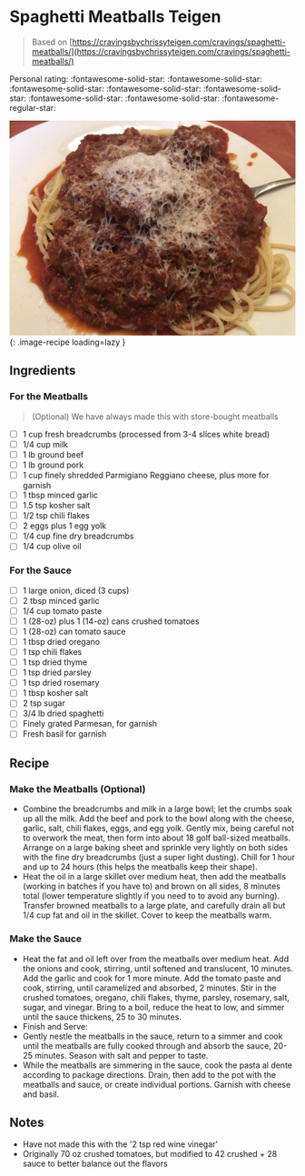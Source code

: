 # Spaghetti Meatballs Teigen

> Based on [https://cravingsbychrissyteigen.com/cravings/spaghetti-meatballs/](https://cravingsbychrissyteigen.com/cravings/spaghetti-meatballs/)

<!-- rating=4; (User can specify rating on scale of 1-5) -->
<!-- AUTO-UserRating -->
Personal rating: :fontawesome-solid-star: :fontawesome-solid-star: :fontawesome-solid-star: :fontawesome-solid-star: :fontawesome-solid-star: :fontawesome-solid-star: :fontawesome-solid-star: :fontawesome-regular-star:
<!-- /AUTO-UserRating -->

<!-- name_image=spaghetti_meatballs_teigen.jpeg; (User can specify image name) -->
<!-- AUTO-Image -->
![spaghetti_meatballs_teigen.jpeg](./spaghetti_meatballs_teigen.jpeg){: .image-recipe loading=lazy }
<!-- /AUTO-Image -->

## Ingredients

### For the Meatballs

> (Optional) We have always made this with store-bought meatballs

* [ ] 1 cup fresh breadcrumbs (processed from 3-4 slices white bread)
* [ ] 1/4 cup milk
* [ ] 1 lb ground beef
* [ ] 1 lb ground pork
* [ ] 1 cup finely shredded Parmigiano Reggiano cheese, plus more for garnish
* [ ] 1 tbsp minced garlic
* [ ] 1.5 tsp kosher salt
* [ ] 1/2 tsp chili flakes
* [ ] 2 eggs plus 1 egg yolk
* [ ] 1/4 cup fine dry breadcrumbs
* [ ] 1/4 cup olive oil

### For the Sauce

* [ ] 1 large onion, diced (3 cups)
* [ ] 2 tbsp minced garlic
* [ ] 1/4 cup tomato paste
* [ ] 1 (28-oz) plus 1 (14-oz) cans crushed tomatoes
* [ ] 1 (28-oz) can tomato sauce
* [ ] 1 tbsp dried oregano
* [ ] 1 tsp chili flakes
* [ ] 1 tsp dried thyme
* [ ] 1 tsp dried parsley
* [ ] 1 tsp dried rosemary
* [ ] 1 tbsp kosher salt
* [ ] 2 tsp sugar
* [ ] 3/4 lb dried spaghetti
* [ ] Finely grated Parmesan, for garnish
* [ ] Fresh basil for garnish

## Recipe

### Make the Meatballs (Optional)

* Combine the breadcrumbs and milk in a large bowl; let the crumbs soak up all the milk. Add the beef and pork to the bowl along with the cheese, garlic, salt, chili flakes, eggs, and egg yolk. Gently mix, being careful not to overwork the meat, then form into about 18 golf ball-sized meatballs. Arrange on a large baking sheet and sprinkle very lightly on both sides with the fine dry breadcrumbs (just a super light dusting). Chill for 1 hour and up to 24 hours (this helps the meatballs keep their shape).
* Heat the oil in a large skillet over medium heat, then add the meatballs (working in batches if you have to) and brown on all sides, 8 minutes total (lower temperature slightly if you need to to avoid any burning). Transfer browned meatballs to a large plate, and carefully drain all but 1/4 cup fat and oil in the skillet. Cover to keep the meatballs warm.

### Make the Sauce

* Heat the fat and oil left over from the meatballs over medium heat. Add the onions and cook, stirring, until softened and translucent, 10 minutes. Add the garlic and cook for 1 more minute. Add the tomato paste and cook, stirring, until caramelized and absorbed, 2 minutes. Stir in the crushed tomatoes, oregano, chili flakes, thyme, parsley, rosemary, salt, sugar, and vinegar. Bring to a boil, reduce the heat to low, and simmer until the sauce thickens, 25 to 30 minutes.
* Finish and Serve:
* Gently nestle the meatballs in the sauce, return to a simmer and cook until the meatballs are fully cooked through and absorb the sauce, 20-25 minutes. Season with salt and pepper to taste.
* While the meatballs are simmering in the sauce, cook the pasta al dente according to package directions. Drain, then add to the pot with the meatballs and sauce, or create individual portions. Garnish with cheese and basil.

## Notes

* Have not made this with the '2 tsp red wine vinegar'
* Originally 70 oz crushed tomatoes, but modified to 42 crushed + 28 sauce to better balance out the flavors
